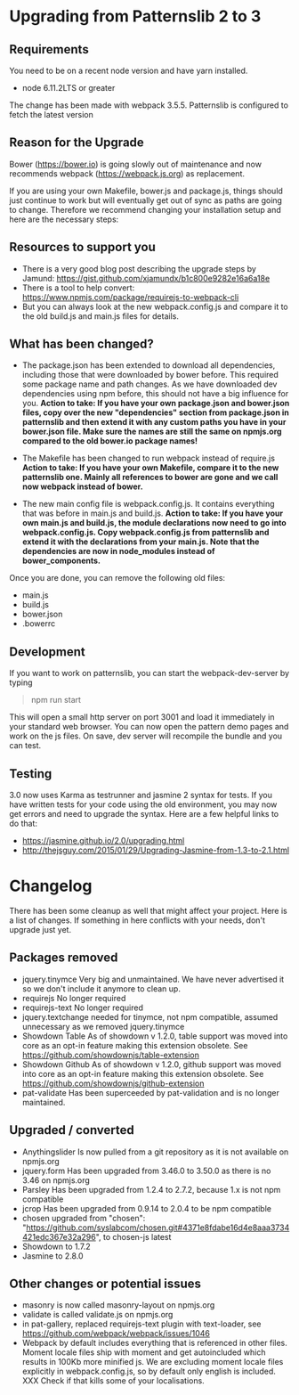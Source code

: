 # Upgrading from Patternslib 2 to 3

## Requirements

You need to be on a recent node version and have yarn installed.

- node 6.11.2LTS or greater

The change has been made with webpack 3.5.5. Patternslib is configured to fetch the latest version

## Reason for the Upgrade

Bower (https://bower.io) is going slowly out of maintenance and now recommends webpack (https://webpack.js.org) as replacement.

If you are using your own Makefile, bower.js and package.js, things should just continue to work but will eventually get out of sync as paths are going to change. Therefore we recommend changing your installation setup and here are the necessary steps:

## Resources to support you

- There is a very good blog post describing the upgrade steps by Jamund: https://gist.github.com/xjamundx/b1c800e9282e16a6a18e
- There is a tool to help convert: https://www.npmjs.com/package/requirejs-to-webpack-cli
- But you can always look at the new webpack.config.js and compare it to the old build.js and main.js files for details.

## What has been changed?

- The package.json has been extended to download all dependencies, including those that were downloaded by bower before. This required some package name and path changes. As we have downloaded dev dependencies using npm before, this should not have a big influence for you.
  **Action to take: If you have your own package.json and bower.json files, copy over the new "dependencies" section from package.json in patternslib and then extend it with any custom paths you have in your bower.json file. Make sure the names are still the same on npmjs.org compared to the old bower.io package names!**

- The Makefile has been changed to run webpack instead of require.js
  **Action to take: If you have your own Makefile, compare it to the new patternslib one. Mainly all references to bower are gone and we call now webpack instead of bower.**

- The new main config file is webpack.config.js. It contains everything that was before in main.js and build.js.
  **Action to take: If you have your own main.js and build.js, the module declarations now need to go into webpack.config.js. Copy webpack.config.js from patternslib and extend it with the declarations from your main.js. Note that the dependencies are now in node_modules instead of bower_components.**

Once you are done, you can remove the following old files:

- main.js
- build.js
- bower.json
- .bowerrc

## Development

If you want to work on patternslib, you can start the webpack-dev-server by typing

> npm run start

This will open a small http server on port 3001 and load it immediately in your standard web browser.
You can now open the pattern demo pages and work on the js files. On save, dev server will recompile the bundle and you can test.

## Testing

3.0 now uses Karma as testrunner and jasmine 2 syntax for tests. If you have written tests for your code using the old environment, you may now get errors and need to upgrade the syntax. Here are a few helpful links to do that:

- https://jasmine.github.io/2.0/upgrading.html
- http://thejsguy.com/2015/01/29/Upgrading-Jasmine-from-1.3-to-2.1.html

# Changelog

There has been some cleanup as well that might affect your project. Here is a list of changes. If something in here conflicts with your needs, don't upgrade just yet.

## Packages removed

- jquery.tinymce
  Very big and unmaintained. We have never advertised it so we don't include it anymore to clean up.
- requirejs
  No longer required
- requirejs-text
  No longer required
- jquery.textchange
  needed for tinymce, not npm compatible, assumed unnecessary as we removed jquery.tinymce
- Showdown Table
  As of showdown v 1.2.0, table support was moved into core as an opt-in feature making this extension obsolete. See https://github.com/showdownjs/table-extension
- Showdown Github
  As of showdown v 1.2.0, github support was moved into core as an opt-in feature making this extension obsolete. See https://github.com/showdownjs/github-extension
- pat-validate
  Has been superceeded by pat-validation and is no longer maintained.

## Upgraded / converted

- Anythingslider
  Is now pulled from a git repository as it is not available on npmjs.org
- jquery.form
  Has been upgraded from 3.46.0 to 3.50.0 as there is no 3.46 on npmjs.org
- Parsley
  Has been upgraded from 1.2.4 to 2.7.2, because 1.x is not npm compatible
- jcrop
  Has been upgraded from 0.9.14 to 2.0.4 to be npm compatible
- chosen upgraded from "chosen": "https://github.com/syslabcom/chosen.git#4371e8fdabe16d4e8aaa3734421edc367e32a296",
  to chosen-js latest
- Showdown to 1.7.2
- Jasmine to 2.8.0

## Other changes or potential issues

- masonry is now called masonry-layout on npmjs.org
- validate is called validate.js on npmjs.org
- in pat-gallery, replaced requirejs-text plugin with text-loader, see https://github.com/webpack/webpack/issues/1046
- Webpack by default includes everything that is referenced in other files. Moment locale files ship with moment and get autoincluded which results in 100Kb more minified js. We are excluding moment locale files explicitly in webpack.config.js, so by default only english is included.
  XXX Check if that kills some of your localisations.
